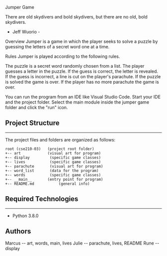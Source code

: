 Jumper Game

There are old skydivers and bold skydivers,
but there are no old, bold skydivers.

- Jeff Wuorio -

Overview
Jumper is a game in which the player seeks to solve a puzzle by guessing the letters of a secret word one at a time.

Rules
Jumper is played according to the following rules.

The puzzle is a secret word randomly chosen from a list.
The player guesses a letter in the puzzle.
If the guess is correct, the letter is revealed.
If the guess is incorrect, a line is cut on the player's parachute.
If the puzzle is solved the game is over.
If the player has no more parachute the game is over.

You can run the program from an IDE like Visual Studio Code. Start your IDE and the project folder. Select the main module inside the jumper game folder and click the "run" icon.

## Project Structure

---

The project files and folders are organized as follows:

```
root (cse210-03)   (project root folder)
+-- art            (visual art for program)
+-- display         (specific game classes)
+-- lives           (specific game classes)
+-- parachute       (visual art for program)
+-- word_list       (data for the program)
+-- words           (specific game classes)
+-- __main__       (entry point for program)
+-- README.md           (general info)
```

## Required Technologies

---

- Python 3.8.0

## Authors

Marcus -- art, words, main, lives
Julie -- parachute, lives, README
Rune -- display
